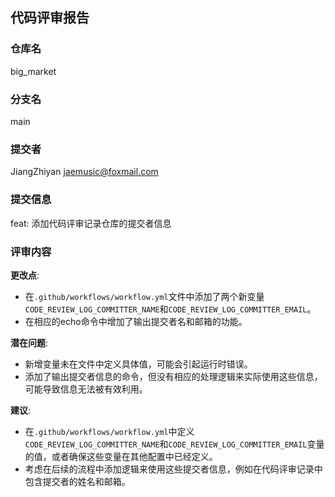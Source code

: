 ## 代码评审报告

### 仓库名
big_market

### 分支名
main

### 提交者
JiangZhiyan <jaemusic@foxmail.com>

### 提交信息
feat: 添加代码评审记录仓库的提交者信息

### 评审内容

**更改点**:
- 在`.github/workflows/workflow.yml`文件中添加了两个新变量`CODE_REVIEW_LOG_COMMITTER_NAME`和`CODE_REVIEW_LOG_COMMITTER_EMAIL`。
- 在相应的echo命令中增加了输出提交者名和邮箱的功能。

**潜在问题**:
- 新增变量未在文件中定义具体值，可能会引起运行时错误。
- 添加了输出提交者信息的命令，但没有相应的处理逻辑来实际使用这些信息，可能导致信息无法被有效利用。

**建议**:
- 在`.github/workflows/workflow.yml`中定义`CODE_REVIEW_LOG_COMMITTER_NAME`和`CODE_REVIEW_LOG_COMMITTER_EMAIL`变量的值，或者确保这些变量在其他配置中已经定义。
- 考虑在后续的流程中添加逻辑来使用这些提交者信息，例如在代码评审记录中包含提交者的姓名和邮箱。